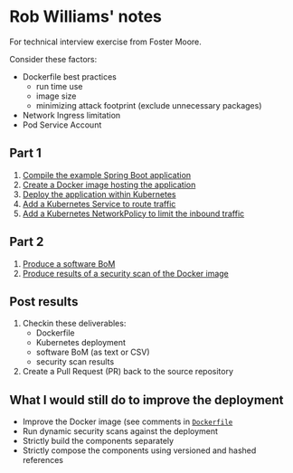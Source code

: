 # Rob Williams' notes
For technical interview exercise from Foster Moore.

Consider these factors:
* Dockerfile best practices
  * run time use
  * image size
  * minimizing attack footprint (exclude unnecessary packages)
* Network Ingress limitation
* Pod Service Account

## Part 1
1. [Compile the example Spring Boot application](./compiling.md)
1. [Create a Docker image hosting the application](./containerize.md)
1. [Deploy the application within Kubernetes](./deploy.md)
1. [Add a Kubernetes Service to route traffic](./KubernetesService.md)
1. [Add a Kubernetes NetworkPolicy to limit the inbound traffic](./KubernetesNetworkPolicy.md)

## Part 2
1. [Produce a software BoM](./software_BoM.md)
1. [Produce results of a security scan of the Docker image](./security_scan.md)

## Post results
1. Checkin these deliverables:
   * Dockerfile
   * Kubernetes deployment
   * software BoM (as text or CSV)
   * security scan results
1. Create a Pull Request (PR) back to the source repository

## What I would still do to improve the deployment
* Improve the Docker image (see comments in [`Dockerfile`](./Dockerfile)
* Run dynamic security scans against the deployment
* Strictly build the components separately
* Strictly compose the components using versioned and hashed references

